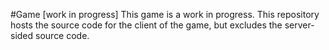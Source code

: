 #Game [work in progress]
This game is a work in progress. This repository hosts the source code for the client of the game, but excludes the server-sided source code.